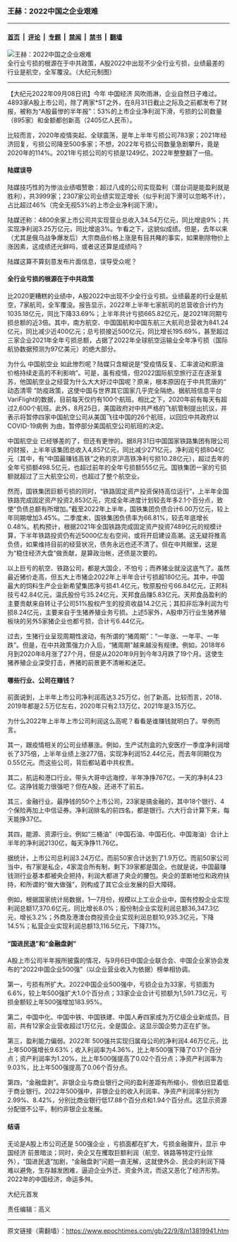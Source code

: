 ### 王赫：2022中国之企业艰难

---

#### [首页](../../../..?n13819941) &nbsp;|&nbsp; [评论](../../../../../epoch-comment?n13819941) &nbsp;|&nbsp; [专题](../../../../../epoch-special?n13819941) &nbsp;|&nbsp; [禁闻](../../../../../epoch-news?n13819941) &nbsp;|&nbsp; [禁书](../../../../../books?n13819941) &nbsp;|&nbsp; [翻墙](https://github.com/gfw-breaker/nogfw/blob/master/README.md?n13819941)


<div><img alt="王赫：2022中国之企业艰难" class="attachment-djy_600_400 size-djy_600_400 wp-post-image" src="https://i.epochtimes.com/assets/uploads/2022/09/id13819965-0210_1200x8001-.jpeg"/>
<div class="caption">
 全行业亏损的根源在于中共政策，A股2022中出现不少全行业亏损，业绩最差的行业是航空，全军覆没。（大纪元制图）
</div></div><hr/><div class="post_content" id="artbody" itemprop="articleBody">
 <!-- article content begin -->
 <p>
  【大纪元2022年09月08日讯】今年
  <ok href="https://www.epochtimes.com/gb/tag/%E4%B8%AD%E5%9B%BD%E7%BB%8F%E6%B5%8E.html">
   中国经济
  </ok>
  风吹雨淋，企业自然日子难过。4893家A股上市公司，除了两家*ST之外，在8月31日截止之际及之前都发布了财报，被称为“A股最惨的半年报”：53%的上市企业净利润下滑，亏损的公司数量（895家）和金额都创新高（2405亿人民币）。
 </p>
 <p>
  比较而言，2020年疫情突起、全球震荡，是年上半年亏损公司783家；2021年经济回复，亏损公司降至500多家；不想，2022年亏损公司数量急剧攀升，竟是2020年的114%。2021年亏损公司的亏损是1249亿，2022年整整翻了一倍。
 </p>
 <h4>
  陆媒误导
 </h4>
 <p>
  陆媒技巧性的为惨淡业绩唱赞歌：超过八成的公司实现盈利（潜台词是能盈利就是胜利），共3999家；2307家公司业绩实现正增长（似乎利润下滑可以忽略不计），占比超过46%（完全无视53%的上市企业净利润下滑）。
 </p>
 <p>
  陆媒还称：4800余家上市公司共实现营业总收入34.54万亿元，同比增逾9%；共实现净利润3.25万亿元，同比增逾3%。乍看之下，这貌似成绩。但是，去年以来（尤其是俄乌战争爆发后）大宗商品价格上涨是有目共睹的事实，如果剔除物价上涨因素，这成绩还光鲜吗，或者这还算是成绩吗？
 </p>
 <p>
  陆媒这算不算刻意发布片面信息，误导受众呢？
 </p>
 <h4>
  全行业亏损的根源在于中共政策
 </h4>
 <p>
  比2020更糟糕的业绩中，A股2022中出现不少全行业亏损。业绩最差的行业是航空，7家航司，全军覆没。报告显示，2022年上半年七家航司的总营收合计约为1035.18亿元，同比下降33.69%；上半年共计亏损665.82亿元，是2021年同期亏损总额的近3倍。其中，南方航空、中国国航和中国东航三大航司总营收为841.24亿元，同比减少近400亿元；总亏损接近500亿元，同比增长195.69%，甚至超过三家企业2021年全年亏损总额，占据了2022年全球航空运输业全年净亏损（国际航协数据预测为97亿美元）的绝大部分。
 </p>
 <p>
  为什么
  <ok href="https://www.epochtimes.com/gb/tag/%E4%B8%AD%E5%9B%BD%E8%88%AA%E7%A9%BA%E4%B8%9A.html">
   中国航空业
  </ok>
  如此惨烈呢？陆媒只含糊说是“受疫情反复、汇率波动和原油价格持续走高的不利影响”。可是，虽有疫情，但2022国际航空旅行正在逐渐复苏，他国航空业之经营为什么大大好过中国呢？原来，根本原因在于中共荒唐的“
  <ok href="https://www.epochtimes.com/gb/tag/%E5%8A%A8%E6%80%81%E6%B8%85%E9%9B%B6.html">
   动态清零
  </ok>
  ”防疫政策，这使中国与世界其它国家几乎完全隔绝。据航班信息平台VariFlight的数据，目前每天仅约有100个航班。相比之下，2020年前有每天有超过2,600个航班。此外，8月25日，美国政府对中共严格的飞航管制提出抗议，并表示将暂停四家中国航空公司从美国飞往中国的26个航班，以回应中共政府以
  <ok href="https://www.epochtimes.com/gb/tag/covid-19%E7%97%85%E4%BE%8B.html">
   COVID-19病例
  </ok>
  为由，暂停部分美国航空公司航班的决定。
 </p>
 <p>
  <ok href="https://www.epochtimes.com/gb/tag/%E4%B8%AD%E5%9B%BD%E8%88%AA%E7%A9%BA%E4%B8%9A.html">
   中国航空业
  </ok>
  已经够差的了，但还有更惨的。据8月31日中国国家铁路集团有限公司的财报，上半年该集团总收入4,857亿元，同比减少271亿元，净利润亏损804亿元（其中，有“中国最赚钱高铁”之称的京沪高铁净利亏损10.28亿元），超过去年的全年亏损额498.5亿元，也超过前年的全年亏损额555亿元。国铁集团一家的亏损额就超过了三大航空公司，也超过了整个航空业。
 </p>
 <p>
  然而，国铁集团巨额亏损的同时，“铁路固定资产投资保持高位运行”，上半年全国铁路完成固定资产投资2,853亿元，完成全年进度计划较去年多2.1个百分点，致使“负债总额有所增加。”截至2022年上半年，国铁集团负债合计6.00万亿元，较上年同期增加3.45%。二季度末，国铁集团负债率为66.81%，较去年底增长0.48%。机构预计，根据2021年全国铁路完成固定资产投资7489亿元的规模计算，下半年铁路投资仍有近5000亿左右空间，或将开启建设高潮。这无疑将推高负债，如果维持目前的经营状况，债务永远也还不清了。但在中共眼里，这是为“稳住经济大盘”做贡献，是算政治帐，还债是次要的。
 </p>
 <p>
  以上巨亏的航空、铁路公司，都是大国企，不怕亏；而养猪业就没这底气了。虽然最近猪价走高，但五大上市猪企2022年上半年合计亏损超180亿元。其中，中国最大的饲料生产企业新希望集团净亏损41.4亿元，牧原股份亏66.84亿元，正邦科技亏42.84亿元，温氏股份亏35.24亿元，天邦食品赚5.83亿元。天邦食品盈利的主要贡献来自转让子公司51%股权产生的投资收益14.2亿元；其扣非后净利润为亏损8.24亿元，主要来自于生猪养殖业务亏损。上述5家外，A股申万行业生猪养殖板块的另外5家猪企业也都亏损，合计亏6.44亿元。
 </p>
 <p>
  过去，生猪行业呈现周期性波动，有所谓的“猪周期”：“一年涨、一年平、一年跌”。但是，在中共政策强力介入后，“猪周期”越来越没有规律。例如，2018年6月到2020年8月涨了27个月，但是从2020年9月到今年3月跌了19个月。这使生猪养殖企业深受打击，养猪的前景更不清晰和迷茫。
 </p>
 <h4>
  哪些行业、公司在赚钱？
 </h4>
 <p>
  前面说到，上半年上市公司净利润高达3.25万亿，创了新高。比较而言，2018、2019年都是2.5万亿左右，2020年只有2.13万亿，2021年是3.15万亿。
 </p>
 <p>
  为什么2022年上半年上市公司利润这么高呢？看看是谁赚钱就明白了。举例而言。
 </p>
 <p>
  其一，跟疫情相关的公司业绩暴涨。例如，生产试剂盒的九安医疗一季度净利润增长了375倍，上半年业绩上涨277倍，实现净利润152.44亿元，而去年同期仅为0.55亿元。而这些公司，背后都站着中共权贵。
 </p>
 <p>
  其二，航运和港口行业。带头大哥中远海控，半年净挣767亿，一天的净利4.23亿。这挣钱能力很强吧？但在A股，还进不了前五。
 </p>
 <p>
  其三，金融行业。最挣钱的50个上市公司，23家是搞金融的，其中18个银行、4个保险再加上中信证券。净利润排名的前四名，都是银行。六大行合计算下来，每天能挣37亿。
 </p>
 <p>
  其四，能源、资源行业。例如“三桶油”（中国石油、中国石化、中国海油）合计上半年的净利润2130亿，每天净挣11.76亿。
 </p>
 <p>
  据统计，上市公司总利润3.24万亿，而前50家合计达到了1.9万亿。而前50家公司当中，有7家是私企，4家混合所有制，剩下39家都是国企。也就是说，中国最赚钱测行业基本都被央企把持，利润大都进了央企的腰包。央企的垄断地位和政府扶持，和所谓的“做大做强”，则构成了其它企业发展的巨大障碍。
 </p>
 <p>
  例如，根据国家统计局数据，1—7月份，规模以上工业企业中，国有控股企业实现利润总额17,370.6亿元，同比增长8.0%；股份制企业实现利润总额36,347.3亿元，增长3.2%；外商及港澳台商投资企业实现利润总额10,935.3亿元，下降14.5%；私营企业实现利润总额13,116.5亿元，下降7.1%。
 </p>
 <h4>
  “国进民退”和“金融盘剥”
 </h4>
 <p>
  A股上市公司半年报所披露的情况，与9月6日中国企业联合会、中国企业家协会发布的“2022中国企业500强”（以企业营业收入为依据）榜单相协调。
 </p>
 <p>
  第一，亏损有所扩大。2022中国企业500强中，亏损企业为33家，亏损面为6.6%，较上年500强扩大1.0个百分点；33家企业合计亏损额为1,591.73亿元，亏损金额较上年500强增加183.95%。
 </p>
 <p>
  第二，中国中化、中国中铁、中国铁建、中国人寿四家成为万亿级企业新成员。目前，共有12家企业营收超过1万亿元，全是国企。这显示国企势力正在扩张。
 </p>
 <p>
  第三，盈利能力偏弱。2022年 500强共实现归属母公司的净利润4.46万亿元，比上年500强增长9.63%；收入利润率为4.36%，比上年500强下降了0.17个百分点；资产利润率为1.20%，比上年500强提高了0.02个百分点；净资产利润率为9.03%，比上年500强提高了0.06个百分点。
 </p>
 <p>
  第四，“金融盘剥”。非银企业与商业银行之间的盈利差距有所缩小，但依旧显着低于商业银行。2022年500强中，非银企业的收入利润率、净资产利润率分别为2.99%、8.42%，分别比商业银行低17.88个百分点和1.94个百分点。这显示资源分配很不公平，制约非银企业发展。
 </p>
 <h4>
  结语
 </h4>
 <p>
  无论是A股上市公司还是
  <ok href="https://www.epochtimes.com/gb/tag/500%E5%BC%BA%E4%BC%81%E4%B8%9A.html">
   500强企业
  </ok>
  ，亏损面都在扩大，亏损金融骤升，显示
  <ok href="https://www.epochtimes.com/gb/tag/%E4%B8%AD%E5%9B%BD%E7%BB%8F%E6%B5%8E.html">
   中国经济
  </ok>
  前景暗淡；同时，央企又在攫取巨额利润（航空、铁路等特定行业除外），“国进民退”加剧，“金融盘剥”问题一直无解，这就使外企、民企的利润下降难以避免，生存越发困难，逼迫企业外迁、资金外流，而这又恶化了经济形势。2022年的中国经济，命运多舛。
 </p>
 <p>
  大纪元首发
 </p>
 <p>
  责任编辑：高义
 </p>
 <!-- article content end -->
 <div id="below_article_ad">
 </div>
</div>


---

原文链接（需翻墙）：https://www.epochtimes.com/gb/22/9/8/n13819941.htm